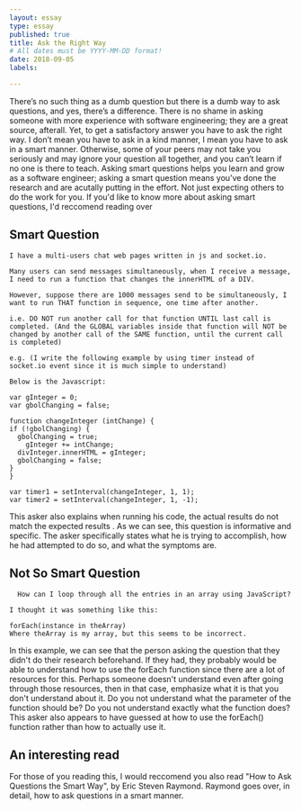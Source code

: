 ```yaml
---
layout: essay
type: essay
published: true
title: Ask the Right Way
# All dates must be YYYY-MM-DD format!
date: 2018-09-05
labels:

---
```

  There’s no such thing as a dumb question but there is a dumb way to ask questions, and yes, there’s a difference. There is no shame in asking someone with more experience with software engineering; they are a great source, afterall. Yet, to get a satisfactory answer you have to ask the right way. I don’t mean you have to ask in a kind manner, I mean you have to ask in a smart manner. Otherwise, some of your peers may not take you seriously and may ignore your question all together, and you can’t learn if no one is there to teach. Asking smart questions helps you learn and grow as a software engineer; asking a smart question means you’ve done the research and are acutally putting in the effort. Not just expecting others to do the work for you. If you'd like to know more about asking smart questions, I'd reccomend reading over 
  
  
  ## Smart Question
  
  
  ```
  I have a multi-users chat web pages written in js and socket.io.

Many users can send messages simultaneously, when I receive a message, I need to run a function that changes the innerHTML of a DIV.

However, suppose there are 1000 messages send to be simultaneously, I want to run THAT function in sequence, one time after another.

i.e. DO NOT run another call for that function UNTIL last call is completed. (And the GLOBAL variables inside that function will NOT be changed by another call of the SAME function, until the current call is completed)

e.g. (I write the following example by using timer instead of socket.io event since it is much simple to understand)

Below is the Javascript:

var gInteger = 0;
var gbolChanging = false;

function changeInteger (intChange) {
  if (!gbolChanging) {
    gbolChanging = true;
	  gInteger += intChange;
    divInteger.innerHTML = gInteger;
    gbolChanging = false;
  }
}

var timer1 = setInterval(changeInteger, 1, 1);
var timer2 = setInterval(changeInteger, 1, -1);
  ```
  This asker also explains when running his code, the actual results do not match the expected results . As we can see, this question is informative and specific. The asker specifically states what he is trying to accomplish, how he had attempted to do so, and what the symptoms are. 
  
  
  ## Not So Smart Question 
  
  
  ```
    How can I loop through all the entries in an array using JavaScript?

I thought it was something like this:

forEach(instance in theArray)
Where theArray is my array, but this seems to be incorrect.
```
In this example, we can see that the person asking the question that they didn't do their research beforehand. If they had, they probably would be able to understand how to use the forEach function since there are a lot of resources for this. Perhaps someone doesn't understand even after going through those resources, then in that case, emphasize what it is that you don't understand about it. Do you not understand what the parameter of the function should be? Do you not understand exactly what the function does? This asker also appears to have guessed at how to use the forEach() function rather than how to actually use it. 

## An interesting read
  For those of you reading this, I would reccomend you also read "How to Ask Questions the Smart Way", by Eric Steven Raymond. Raymond goes over, in detail, how to ask questions in a smart manner. 
